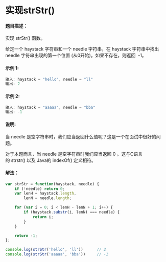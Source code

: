 # 实现strStr()

#### 题目描述：
实现 strStr() 函数。

给定一个 haystack 字符串和一个 needle 字符串，在 haystack 字符串中找出 needle 字符串出现的第一个位置 (从0开始)。如果不存在，则返回  -1。

#### 示例 1:
```js
输入: haystack = "hello", needle = "ll"
输出: 2
```

#### 示例 2:
```js
输入: haystack = "aaaaa", needle = "bba"
输出: -1
```

#### 说明:
当 needle 是空字符串时，我们应当返回什么值呢？这是一个在面试中很好的问题。

对于本题而言，当 needle 是空字符串时我们应当返回 0 。这与C语言的 strstr() 以及 Java的 indexOf() 定义相符。

#### 解法：
```js
var strStr = function(haystack, needle) {
    if (!needle) return 0;
    var lenH = haystack.length,
        lenN = needle.length;

    for (var i = 0; i < lenH - lenN + 1; i++) {
        if (haystack.substr(i, lenN) === needle) {
            return i;
        }
    }

    return -1;
};

console.log(strStr('hello', 'll'))		// 2
console.log(strStr('aaaaa', 'bba'))		// -1
```